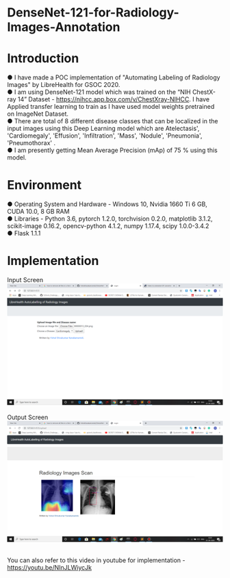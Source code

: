 # DenseNet-121-for-Radiology-Images-Annotation
# Introduction
  ●	I have made a POC implementation of "Automating Labeling of Radiology Images" by LibreHealth for GSOC 2020. <br/>
  ●	I am using DenseNet-121 model which was trained on the “NIH ChestX-ray 14” Dataset - https://nihcc.app.box.com/v/ChestXray-NIHCC. I have Applied transfer learning to train as I have used model weights pretrained on ImageNet Dataset.<br/>
  ●	There are total of 8 different disease classes that can be localized in the input images using this Deep Learning model which are 
Atelectasis', 'Cardiomegaly', 'Effusion', 'Infiltration', 'Mass', 'Nodule', 'Pneumonia', 'Pneumothorax'
. <br/>
  ●	I am presently getting Mean Average Precision (mAp) of 75 % using this model. <br/>
  # Environment
  ●	Operating System and Hardware - Windows 10, Nvidia 1660 Ti 6 GB, CUDA 10.0, 8 GB RAM <br/>
  ● Libraries - Python 3.6, pytorch 1.2.0, torchvision 0.2.0, matplotlib 3.1.2, scikit-image 0.16.2, opencv-python 4.1.2, numpy 1.17.4, scipy 1.0.0-3.4.2 <br/>
  ● Flask 1.1.1 <br/>
  # Implementation
  Input Screen
  ![alt text](Input.png)<br/><br/>
  Output Screen
  ![alt text](Output.png)<br/>
  <br/>
   
  You can also refer to this video in youtube for implementation - https://youtu.be/NInJLWiycJk
  
  
  
  
